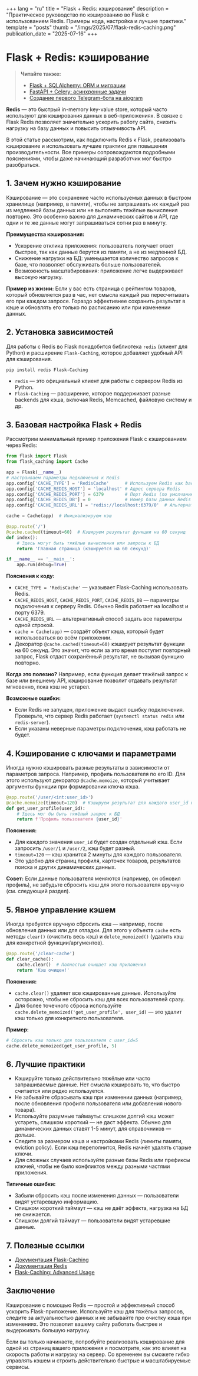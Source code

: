 +++
lang = "ru"
title = "Flask + Redis: кэширование"
description = "Практическое руководство по кэшированию во Flask с использованием Redis. Примеры кода, настройка и лучшие практики."
template = "posts"
thumb = "/imgs/2025/07/flask-redis-caching.png"
publication_date = "2025-07-16"
+++

# Flask + Redis: кэширование

> **Читайте также:**
> - [Flask + SQLAlchemy: ORM и миграции](/posts/flask-sqlalchemy-orm-migrations)
> - [FastAPI + Celery: асинхронные задачи](/posts/fastapi-celery-async-tasks)
> - [Создание первого Telegram-бота на aiogram](/posts/aiogram-telegram-bot-guide)

**Redis** — это быстрый in-memory key-value store, который часто используют для кэширования данных в веб-приложениях. В связке с Flask Redis позволяет значительно ускорить работу сайта, снизить нагрузку на базу данных и повысить отзывчивость API.

В этой статье рассмотрим, как подключить Redis к Flask, реализовать кэширование и использовать лучшие практики для повышения производительности. Все примеры сопровождаются подробными пояснениями, чтобы даже начинающий разработчик мог быстро разобраться.

## 1. Зачем нужно кэширование

Кэширование — это сохранение часто используемых данных в быстром хранилище (например, в памяти), чтобы не запрашивать их каждый раз из медленной базы данных или не выполнять тяжёлые вычисления повторно. Это особенно важно для динамических сайтов и API, где одни и те же данные могут запрашиваться сотни раз в минуту.

**Преимущества кэширования:**
- Ускорение отклика приложения: пользователь получает ответ быстрее, так как данные берутся из памяти, а не из медленной БД.
- Снижение нагрузки на БД: уменьшается количество запросов к базе, что позволяет обслуживать больше пользователей.
- Возможность масштабирования: приложение легче выдерживает высокую нагрузку.

**Пример из жизни:**
Если у вас есть страница с рейтингом товаров, который обновляется раз в час, нет смысла каждый раз пересчитывать его при каждом запросе. Гораздо эффективнее сохранить результат в кэше и обновлять его только по расписанию или при изменении данных.

## 2. Установка зависимостей

Для работы с Redis во Flask понадобится библиотека `redis` (клиент для Python) и расширение `Flask-Caching`, которое добавляет удобный API для кэширования.

```bash
pip install redis Flask-Caching
```

- `redis` — это официальный клиент для работы с сервером Redis из Python.
- `Flask-Caching` — расширение, которое поддерживает разные backends для кэша, включая Redis, Memcached, файловую систему и др.

## 3. Базовая настройка Flask + Redis

Рассмотрим минимальный пример приложения Flask с кэшированием через Redis:

```python
from flask import Flask
from flask_caching import Cache

app = Flask(__name__)
# Настраиваем параметры подключения к Redis
app.config['CACHE_TYPE'] = 'RedisCache'      # Используем Redis как backend
app.config['CACHE_REDIS_HOST'] = 'localhost' # Адрес сервера Redis
app.config['CACHE_REDIS_PORT'] = 6379        # Порт Redis (по умолчанию 6379)
app.config['CACHE_REDIS_DB'] = 0             # Номер базы данных Redis
app.config['CACHE_REDIS_URL'] = 'redis://localhost:6379/0'  # Альтернативный способ указать URL

cache = Cache(app)  # Инициализируем кэш

@app.route('/')
@cache.cached(timeout=60)  # Кэшируем результат функции на 60 секунд
def index():
    # Здесь могут быть тяжёлые вычисления или запросы к БД
    return 'Главная страница (кэшируется на 60 секунд)'

if __name__ == '__main__':
    app.run(debug=True)
```

**Пояснения к коду:**
- `CACHE_TYPE = 'RedisCache'` — указывает Flask-Caching использовать Redis.
- `CACHE_REDIS_HOST`, `CACHE_REDIS_PORT`, `CACHE_REDIS_DB` — параметры подключения к серверу Redis. Обычно Redis работает на localhost и порту 6379.
- `CACHE_REDIS_URL` — альтернативный способ задать все параметры одной строкой.
- `cache = Cache(app)` — создаёт объект кэша, который будет использоваться во всём приложении.
- Декоратор `@cache.cached(timeout=60)` кэширует результат функции на 60 секунд. Это значит, что если за это время поступит повторный запрос, Flask отдаст сохранённый результат, не вызывая функцию повторно.

**Когда это полезно?**
Например, если функция делает тяжёлый запрос к базе или внешнему API, кэширование позволит отдавать результат мгновенно, пока кэш не устарел.

**Возможные ошибки:**
- Если Redis не запущен, приложение выдаст ошибку подключения. Проверьте, что сервер Redis работает (`systemctl status redis` или `redis-server`).
- Если указаны неверные параметры подключения, кэш работать не будет.

## 4. Кэширование с ключами и параметрами

Иногда нужно кэшировать разные результаты в зависимости от параметров запроса. Например, профиль пользователя по его ID. Для этого используют декоратор `@cache.memoize`, который учитывает аргументы функции при формировании ключа кэша.

```python
@app.route('/user/<int:user_id>')
@cache.memoize(timeout=120)  # Кэшируем результат для каждого user_id на 2 минуты
def get_user_profile(user_id):
    # Здесь мог бы быть тяжёлый запрос к БД
    return f'Профиль пользователя {user_id}'
```

**Пояснения:**
- Для каждого значения `user_id` будет создан отдельный кэш. Если запросить `/user/1` и `/user/2`, кэш будет разный.
- `timeout=120` — кэш хранится 2 минуты для каждого пользователя.
- Это удобно для страниц профиля, карточек товаров, результатов поиска и других динамических данных.

**Совет:**
Если данные пользователя меняются (например, он обновил профиль), не забудьте сбросить кэш для этого пользователя вручную (см. следующий раздел).

## 5. Явное управление кэшем

Иногда требуется вручную сбросить кэш — например, после обновления данных или для отладки. Для этого у объекта `cache` есть методы `clear()` (очистить весь кэш) и `delete_memoized()` (удалить кэш для конкретной функции/аргументов).

```python
@app.route('/clear-cache')
def clear_cache():
    cache.clear()  # Полностью очищает кэш приложения
    return 'Кэш очищен!'
```

**Пояснения:**
- `cache.clear()` удаляет все кэшированные данные. Используйте осторожно, чтобы не сбросить кэш для всех пользователей сразу.
- Для более точечного сброса используйте `cache.delete_memoized('get_user_profile', user_id)` — это удалит кэш только для конкретного пользователя.

**Пример:**
```python
# Сбросить кэш только для пользователя с user_id=5
cache.delete_memoized(get_user_profile, 5)
```

## 6. Лучшие практики

- Кэшируйте только действительно тяжёлые или часто запрашиваемые данные. Нет смысла кэшировать то, что быстро считается или редко используется.
- Не забывайте сбрасывать кэш при изменении данных (например, после обновления профиля пользователя или добавления нового товара).
- Используйте разумные таймауты: слишком долгий кэш может устареть, слишком короткий — не даст эффекта. Обычно для динамических данных ставят 1-5 минут, для справочников — дольше.
- Следите за размером кэша и настройками Redis (лимиты памяти, eviction policy). Если кэш переполнится, Redis начнёт удалять старые ключи.
- Для сложных случаев используйте разные базы Redis или префиксы ключей, чтобы не было конфликтов между разными частями приложения.

**Типичные ошибки:**
- Забыли сбросить кэш после изменения данных — пользователи видят устаревшую информацию.
- Слишком короткий таймаут — кэш не даёт эффекта, нагрузка на БД не снижается.
- Слишком долгий таймаут — пользователи видят устаревшие данные.

## 7. Полезные ссылки

- [Документация Flask-Caching](https://flask-caching.readthedocs.io/en/latest/)
- [Документация Redis](https://redis.io/)
- [Flask-Caching: Advanced Usage](https://flask-caching.readthedocs.io/en/latest/#advanced-usage)

## Заключение

Кэширование с помощью Redis — простой и эффективный способ ускорить Flask-приложение. Используйте кэш для тяжёлых запросов, следите за актуальностью данных и не забывайте про очистку кэша при изменениях. Это позволит вашему сайту работать быстрее и выдерживать большую нагрузку.

Если вы только начинаете, попробуйте реализовать кэширование для одной из страниц вашего приложения и посмотрите, как это влияет на скорость работы и нагрузку на сервер. Со временем вы сможете гибко управлять кэшем и строить действительно быстрые и масштабируемые сервисы. 